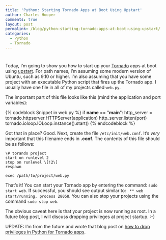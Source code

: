 ```yaml
---
title: 'Python: Starting Tornado Apps at Boot Using Upstart'
author: Charles Hooper
comments: true
layout: post
permalink: /blog/python-starting-tornado-apps-at-boot-using-upstart/
categories:
  - Python
  - Tornado
---
```

# 

Today, I’m going to show you how to start up your [Tornado][1] apps at
boot using [upstart][2]. For path names, I’m assuming some modern
version of Ubuntu, such as 9.10 or higher. I’m also assuming that you
have some project with an executable Python script that fires up the
Tornado app. I usually have one file in all of my projects called
`web.py`.

 [1]: http://www.tornadoweb.org/
 [2]: http://upstart.ubuntu.com/

The important part of this file looks like this (mind the application and port variables):

{% codeblock Snippet in web.py %}
if __name__ == "__main__":
	http_server = tornado.httpserver.HTTPServer(application)
	http_server.listen(port)
	tornado.ioloop.IOLoop.instance().start()
{% endcodeblock %}

Got that in place? Good. Next, create the file `/etc/init/web.conf`. It’s *very* important that this filename ends in **.conf**. The contents of this file should be as follows:

```
\# torando project
start on runlevel 2
stop on runlevel \[!2\]
respawn

exec /path/to/project/web.py
```

That’s it! You can start your Tornado app by entering the command:
`sudo start web`. If successful, you should see output similar to:
` ** web start/running, process 28058`. You can also stop your projects using
the command `sudo stop web`.

The obvious caveat here is that your project is now running as root. In a future blog post, I will discuss dropping privileges at project startup. :-)

UPDATE: I’m from the future and wrote that blog post on [how to drop privileges in Python for Tornado apps][3].

 [3]: http://www.charleshooper.net/blog/dropping-privileges-in-python-for-tornado-apps/
